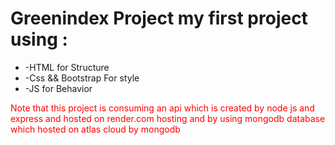 # Greenindex Project my first project using : 
<ul>
  <li>-HTML for Structure</li>
  <li>-Css && Bootstrap  For style </li>
  <li>-JS for Behavior </li>
</ul>


<p style="color:red;">
Note that this project is consuming an api which is created by node js and express and hosted on render.com hosting
and by using  mongodb database which hosted on atlas cloud by mongodb


</p>
